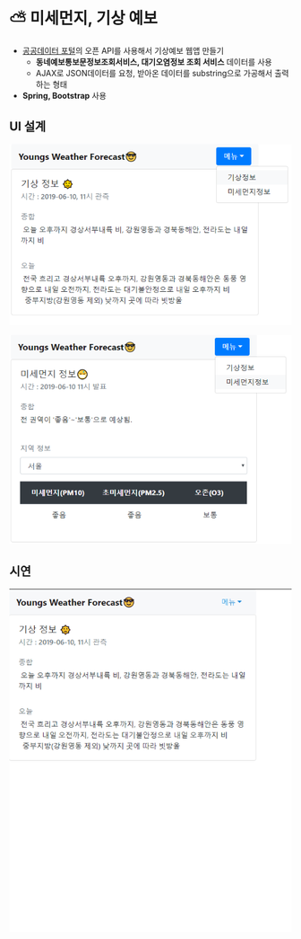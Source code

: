 # ⛅ 미세먼지, 기상 예보

* [공공데이터 포털](https://www.data.go.kr/)의 오픈 API를 사용해서 기상예보 웹앱 만들기
  * **동네예보통보문정보조회서비스, 대기오염정보 조회 서비스** 데이터를 사용
  * AJAX로 JSON데이터를 요청, 받아온 데이터를 substring으로 가공해서 출력하는 형태
* **Spring, Bootstrap** 사용
  
## UI 설계

![01](https://github.com/younggeun0/younggeun0.github.io/blob/master/_posts/img/toyProjects/weather_forecast/01.png?raw=true)

![02](https://github.com/younggeun0/younggeun0.github.io/blob/master/_posts/img/toyProjects/weather_forecast/02.png?raw=true)

## 시연

![03](https://github.com/younggeun0/younggeun0.github.io/blob/master/_posts/img/toyProjects/weather_forecast/03.gif?raw=true)

